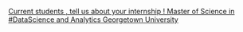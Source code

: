 [Current students , tell us about your internship !   Master of Science in #DataScience and Analytics   Georgetown University](https://qi.tc/qi/115232)
